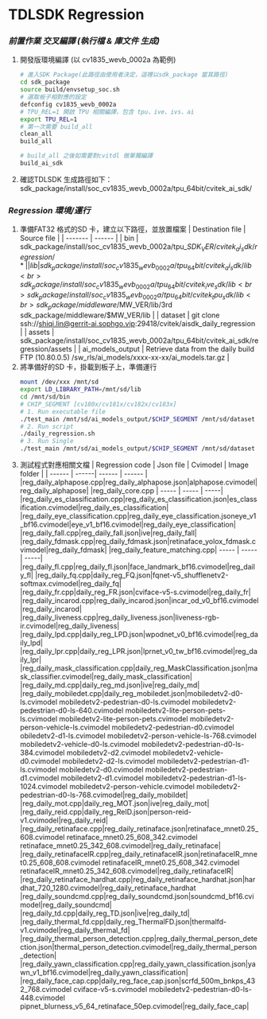 # TDLSDK Regression
### _前置作業 交叉編譯 (執行檔 & 庫文件 生成)_
1. 開發版環境編譯 (以 cv1835_wevb_0002a 為範例)
    ```sh
    # 進入SDK Package(此路徑由使用者決定，這裡以sdk_package 當其路徑)
    cd sdk_package
    source build/envsetup_soc.sh
    # 選取板子相對應的設定
    defconfig cv1835_wevb_0002a
    # TPU_REL=1 開啟 TPU 相關編譯，包含 tpu、ive、ivs、ai
    export TPU_REL=1
    # 第一次需要 build_all
    clean_all
    build_all

    # build_all 之後如需要對cvitdl 做單獨編譯
    build_ai_sdk
    ```
2. 確認TDLSDK 生成路徑如下：
    sdk_package/install/soc_cv1835_wevb_0002a/tpu_64bit/cvitek_ai_sdk/

### _Regression 環境/運行_
1. 準備FAT32 格式的SD 卡，建立以下路徑，並放置檔案
    | Destination file | Source file |
    | ------- | ------ |
    | bin | sdk_package/install/soc_cv1835_wevb_0002a/tpu_$SDK_VER/cvitek_ai_sdk/regression/* |
    | lib | sdk_package/install/soc_cv1835_wevb_0002a/tpu_64bit/cvitek_ai_sdk/lib <br> sdk_package/install/soc_cv1835_wevb_0002a/tpu_64bit/cvitek_ive_sdk/lib <br> sdk_package/install/soc_cv1835_wevb_0002a/tpu_64bit/cvitek_tpu_sdk/lib <br> sdk_package/middleware/$MW_VER/lib/3rd <br> sdk_package/middleware/$MW_VER/lib   |
    | dataset | git clone ssh://shiqi.lin@gerrit-ai.sophgo.vip:29418/cvitek/aisdk_daily_regression |
    | assets | sdk_package/install/soc_cv1835_wevb_0002a/tpu_64bit/cvitek_ai_sdk/regression/assets |
    | ai_models_output | Retrieve data from the daily build FTP (10.80.0.5) /sw_rls/ai_models/xxxx-xx-xx/ai_models.tar.gz |
2. 將準備好的SD 卡，掛載到板子上，準備運行
    ```sh
    mount /dev/xxx /mnt/sd
    export LD_LIBRARY_PATH=/mnt/sd/lib
    cd /mnt/sd/bin
    # CHIP_SEGMENT [cv180x/cv181x/cv182x/cv183x]
    # 1. Run executable file
    ./test_main /mnt/sd/ai_models_output/$CHIP_SEGMENT /mnt/sd/dataset /mnt/sd/assets/
    # 2. Run script
    ./daily_regression.sh
    # 3. Run Single
    ./test_main /mnt/sd/ai_models_output/$CHIP_SEGMENT /mnt/sd/dataset /mnt/sd/assets/ --gtest_filter=FaceRecognitionTestSuite.*
    ```
3. 測試程式對應相關文檔
    | Regression code | Json file | Cvimodel | Image folder |
    | ------ | ------| ------ | ------ |
    |reg_daily_alphapose.cpp|reg_daily_alphapose.json|alphapose.cvimodel|reg_daily_alphapose|
    |reg_daily_core.cpp | ----- | ----- | -----|
    |reg_daily_es_classification.cpp|reg_daily_es_classification.json|es_classification.cvimodel|reg_daily_es_classification|
    |reg_daily_eye_classification.cpp|reg_daily_eye_classification.jsoneye_v1_bf16.cvimodel|eye_v1_bf16.cvimodel|reg_daily_eye_classification|
    |reg_daily_fall.cpp|reg_daily_fall.json|ive|reg_daily_fall|
    |reg_daily_fdmask.cpp|reg_daily_fdmask.json|retinaface_yolox_fdmask.cvimodel|reg_daily_fdmask|
    |reg_daily_feature_matching.cpp| ----- | ----- | -----|
    |reg_daily_fl.cpp|reg_daily_fl.json|face_landmark_bf16.cvimodel|reg_daily_fl|
    |reg_daily_fq.cpp|daily_reg_FQ.json|fqnet-v5_shufflenetv2-softmax.cvimodel|reg_daily_fq|
    |reg_daily_fr.cpp|daily_reg_FR.json|cviface-v5-s.cvimodel|reg_daily_fr|
    |reg_daily_incarod.cpp|reg_daily_incarod.json|incar_od_v0_bf16.cvimodel|reg_daily_incarod|
    |reg_daily_liveness.cpp|reg_daily_liveness.json|liveness-rgb-ir.cvimodel|reg_daily_liveness|
    |reg_daily_lpd.cpp|daily_reg_LPD.json|wpodnet_v0_bf16.cvimodel|reg_daily_lpd|
    |reg_daily_lpr.cpp|daily_reg_LPR.json|lprnet_v0_tw_bf16.cvimodel|reg_daily_lpr|
    |reg_daily_mask_classification.cpp|daily_reg_MaskClassification.json|mask_classifier.cvimodel|reg_daily_mask_classification|
    |reg_daily_md.cpp|daily_reg_md.json|ive|reg_daily_md|
    |reg_daily_mobiledet.cpp|daily_reg_mobiledet.json|mobiledetv2-d0-ls.cvimodel mobiledetv2-pedestrian-d0-ls.cvimodel mobiledetv2-pedestrian-d0-ls-640.cvimodel mobiledetv2-lite-person-pets-ls.cvimodel mobiledetv2-lite-person-pets.cvimodel mobiledetv2-person-vehicle-ls.cvimodel mobiledetv2-pedestrian-d0.cvimodel obiledetv2-d1-ls.cvimodel mobiledetv2-person-vehicle-ls-768.cvimodel mobiledetv2-vehicle-d0-ls.cvimodel mobiledetv2-pedestrian-d0-ls-384.cvimodel mobiledetv2-d2.cvimodel mobiledetv2-vehicle-d0.cvimodel mobiledetv2-d2-ls.cvimodel mobiledetv2-pedestrian-d1-ls.cvimodel mobiledetv2-d0.cvimodel mobiledetv2-pedestrian-d1.cvimodel mobiledetv2-d1.cvimodel mobiledetv2-pedestrian-d1-ls-1024.cvimodel mobiledetv2-person-vehicle.cvimodel mobiledetv2-pedestrian-d0-ls-768.cvimodel|reg_daily_mobildet|
    |reg_daily_mot.cpp|daily_reg_MOT.json|ive|reg_daily_mot|
    |reg_daily_reid.cpp|daily_reg_ReID.json|person-reid-v1.cvimodel|reg_daily_reid|
    |reg_daily_retinaface.cpp|reg_daily_retinaface.json|retinaface_mnet0.25_608.cvimodel retinaface_mnet0.25_608_342.cvimodel retinaface_mnet0.25_342_608.cvimodel|reg_daily_retinaface|
    |reg_daily_retinafaceIR.cpp|reg_daily_retinafaceIR.json|retinafaceIR_mnet0.25_608_608.cvimodel retinafaceIR_mnet0.25_608_342.cvimodel retinafaceIR_mnet0.25_342_608.cvimodel|reg_daily_retinafaceIR|
    |reg_daily_retinaface_hardhat.cpp|reg_daily_retinaface_hardhat.json|hardhat_720_1280.cvimodel|reg_daily_retinaface_hardhat
    |reg_daily_soundcmd.cpp|reg_daily_soundcmd.json|soundcmd_bf16.cvimodel|reg_daily_soundcmd|
    |reg_daily_td.cpp|daily_reg_TD.json|ive|reg_daily_td|
    |reg_daily_thermal_fd.cpp|daily_reg_ThermalFD.json|thermalfd-v1.cvimodel|reg_daily_thermal_fd|
    |reg_daily_thermal_person_detection.cpp|reg_daily_thermal_person_detection.json|thermal_person_detection.cvimodel|reg_daily_thermal_person_detection|
    |reg_daily_yawn_classification.cpp|reg_daily_yawn_classification.json|yawn_v1_bf16.cvimodel|reg_daily_yawn_classification|
    |reg_daily_face_cap.cpp|daily_reg_face_cap.json|scrfd_500m_bnkps_432_768.cvimodel cviface-v5-s.cvimodel mobiledetv2-pedestrian-d0-ls-448.cvimodel pipnet_blurness_v5_64_retinaface_50ep.cvimodel|reg_daily_face_cap|
